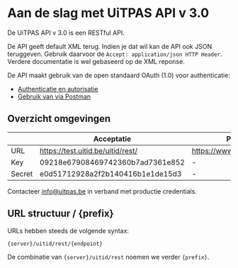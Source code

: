 ---
---

# Aan de slag met UiTPAS API v 3.0

De UiTPAS API v 3.0 is een RESTful API.

De API geeft default XML terug. Indien je dat wil kan de API ook JSON teruggeven. Gebruik daarvoor de ```Accept: application/json HTTP Header```. Verdere documentatie is wel gebaseerd op de XML reponse.

De API maakt gebruik van de open standaard OAuth (1.0) voor authenticatie:

* [Authenticatie en autorisatie](http://documentatie.uitdatabank.be/content/authenticatie-autorisatie/latest/index.html)
* [Gebruik van via Postman](http://documentatie.uitdatabank.be/content/authenticatie-autorisatie/latest/postman/ )

## Overzicht omgevingen

|  | Acceptatie | Productie |
| --- | --- | --- |
| URL | https://test.uitid.be/uitid/rest/ | https://www.uitid.be/uitid/rest/ |
| Key | 09218e67908469742360b7ad7361e852 | - |
| Secret | e0d51712928a2f2b140416b1e1de15d3 | - |

Contacteer info@uitpas.be in verband met productie credentials.

## URL structuur / {prefix}

URLs hebben steeds de volgende syntax:

```
{server}/uitid/rest/{endpoint}
```

De combinatie van ```{server}/uitid/rest``` noemen we verder ```{prefix}```.
